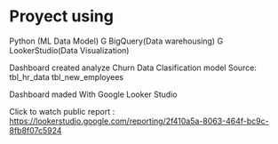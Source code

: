 # Proyect using
Python (ML Data Model)
G BigQuery(Data warehousing)
G LookerStudio(Data Visualization)


Dashboard created analyze Churn Data Clasification model
Source:
tbl_hr_data
tbl_new_employees


 Dashboard maded With Google Looker Studio

Click to watch public report : 
https://lookerstudio.google.com/reporting/2f410a5a-8063-464f-bc9c-8fb8f07c5924
